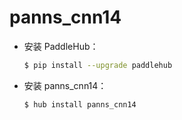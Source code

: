 # panns_cnn14
* 安装 PaddleHub：

    ```bash
    $ pip install --upgrade paddlehub
    ```

* 安装 panns_cnn14：

    ```bash
    $ hub install panns_cnn14
    ```
